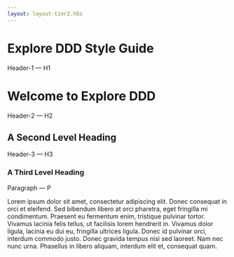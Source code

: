 ```yaml
---
layout: layout-tier2.hbs
---
```


<div class="container">
  <div class="col-lg-6 col-lg-offset-3">
    <h1 class="text-center">Explore DDD Style Guide</h1>
    <p class="styleguide--label">Header-1 &#8212; H1</p>
    <h1>Welcome to Explore DDD</h1>
    <p class="styleguide--label">Header-2 &#8212; H2</p>
    <h2>A Second Level Heading</h2>
    <p class="styleguide--label">Header-3 &#8212; H3</p>
    <h3>A Third Level Heading</h3>
    <p class="styleguide--label">Paragraph &#8212; P</p>
    <p>Lorem ipsum dolor sit amet, consectetur adipiscing elit. Donec consequat in orci et eleifend. Sed bibendum libero at orci pharetra, eget fringilla mi condimentum. Praesent eu fermentum enim, tristique pulvinar tortor. Vivamus lacinia felis tellus, ut facilisis lorem hendrerit in. Vivamus dolor ligula, lacinia eu dui eu, fringilla ultrices ligula. Donec id pulvinar orci, interdum commodo justo. Donec gravida tempus nisi sed laoreet. Nam nec nunc urna. Phasellus in libero aliquam, interdum elit et, consequat quam.</p>
  </div>
</div>
